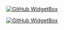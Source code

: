 [![GitHub WidgetBox](https://github-widgetbox.vercel.app/api/profile?username=Mergemat&data=repositories,commits&theme=nautilus)](https://github.com/Jurredr/github-widgetbox)

[![GitHub WidgetBox](https://github-widgetbox.vercel.app/api/skills?languages=js,ts,python,html,css,c,swift&frameworks=react,tailwind,django&theme=nautilus)](https://github.com/Jurredr/github-widgetbox)

